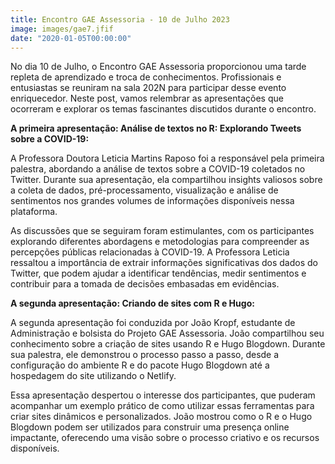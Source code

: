 ```yaml
---
title: Encontro GAE Assessoria - 10 de Julho 2023
image: images/gae7.jfif
date: "2020-01-05T00:00:00"
---
```

No dia 10 de Julho, o Encontro GAE Assessoria proporcionou uma tarde repleta de aprendizado e troca de conhecimentos. Profissionais e entusiastas se reuniram na sala 202N para participar desse evento enriquecedor. Neste post, vamos relembrar as apresentações que ocorreram e explorar os temas fascinantes discutidos durante o encontro.

**A primeira apresentação: Análise de textos no R: Explorando Tweets sobre a COVID-19:**

A Professora Doutora Leticia Martins Raposo foi a responsável pela primeira palestra, abordando a análise de textos sobre a COVID-19 coletados no Twitter. Durante sua apresentação, ela compartilhou insights valiosos sobre a coleta de dados, pré-processamento, visualização e análise de sentimentos nos grandes volumes de informações disponíveis nessa plataforma.

As discussões que se seguiram foram estimulantes, com os participantes explorando diferentes abordagens e metodologias para compreender as percepções públicas relacionadas à COVID-19. A Professora Leticia ressaltou a importância de extrair informações significativas dos dados do Twitter, que podem ajudar a identificar tendências, medir sentimentos e contribuir para a tomada de decisões embasadas em evidências.

**A segunda apresentação: Criando de sites com R e Hugo:**

A segunda apresentação foi conduzida por João Kropf, estudante de Administração e bolsista do Projeto GAE Assessoria. João compartilhou seu conhecimento sobre a criação de sites usando R e Hugo Blogdown. Durante sua palestra, ele demonstrou o processo passo a passo, desde a configuração do ambiente R e do pacote Hugo Blogdown até a hospedagem do site utilizando o Netlify.

Essa apresentação despertou o interesse dos participantes, que puderam acompanhar um exemplo prático de como utilizar essas ferramentas para criar sites dinâmicos e personalizados. João mostrou como o R e o Hugo Blogdown podem ser utilizados para construir uma presença online impactante, oferecendo uma visão sobre o processo criativo e os recursos disponíveis.
